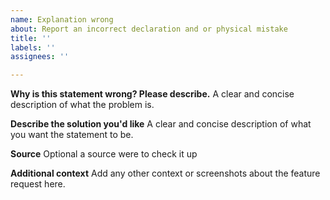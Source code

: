 ```yaml
---
name: Explanation wrong
about: Report an incorrect declaration and or physical mistake
title: ''
labels: ''
assignees: ''

---
```


**Why is this statement wrong? Please describe.**
A clear and concise description of what the problem is.

**Describe the solution you'd like**
A clear and concise description of what you want the statement to be.

**Source**
Optional a source were to check it up

**Additional context**
Add any other context or screenshots about the feature request here.
